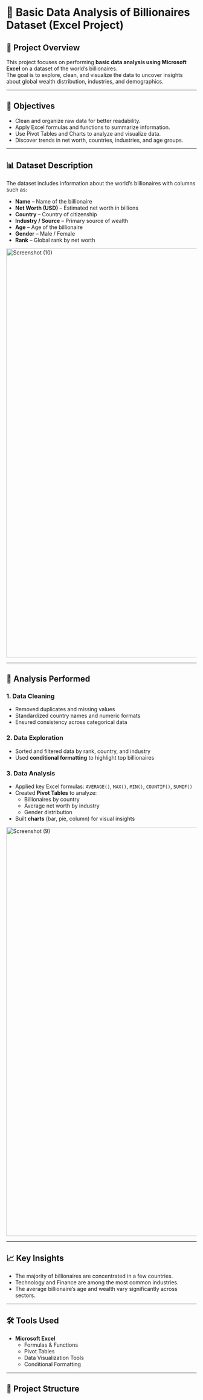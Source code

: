 # 🧮 Basic Data Analysis of Billionaires Dataset (Excel Project)

## 📘 Project Overview
This project focuses on performing **basic data analysis using Microsoft Excel** on a dataset of the world’s billionaires.  
The goal is to explore, clean, and visualize the data to uncover insights about global wealth distribution, industries, and demographics.

---

## 🎯 Objectives
- Clean and organize raw data for better readability.
- Apply Excel formulas and functions to summarize information.
- Use Pivot Tables and Charts to analyze and visualize data.
- Discover trends in net worth, countries, industries, and age groups.

---

## 📊 Dataset Description
The dataset includes information about the world’s billionaires with columns such as:
- **Name** – Name of the billionaire  
- **Net Worth (USD)** – Estimated net worth in billions  
- **Country** – Country of citizenship  
- **Industry / Source** – Primary source of wealth  
- **Age** – Age of the billionaire  
- **Gender** – Male / Female  
- **Rank** – Global rank by net worth  

<img width="1920" height="1080" alt="Screenshot (10)" src="https://github.com/user-attachments/assets/02f4dc88-3654-436c-b0b6-5c256c65f5f6" />

---

## 🧠 Analysis Performed
### 1. **Data Cleaning**
- Removed duplicates and missing values  
- Standardized country names and numeric formats  
- Ensured consistency across categorical data

### 2. **Data Exploration**
- Sorted and filtered data by rank, country, and industry  
- Used **conditional formatting** to highlight top billionaires  

### 3. **Data Analysis**
- Applied key Excel formulas: `AVERAGE()`, `MAX()`, `MIN()`, `COUNTIF()`, `SUMIF()`  
- Created **Pivot Tables** to analyze:
  - Billionaires by country  
  - Average net worth by industry  
  - Gender distribution  
- Built **charts** (bar, pie, column) for visual insights
<img width="1920" height="1080" alt="Screenshot (9)" src="https://github.com/user-attachments/assets/968e3c7b-3e7f-4fd1-afb7-61bb0b9527db" />

---

## 📈 Key Insights
- The majority of billionaires are concentrated in a few countries.  
- Technology and Finance are among the most common industries.  
- The average billionaire’s age and wealth vary significantly across sectors.  

---

## 🛠️ Tools Used
- **Microsoft Excel**
  - Formulas & Functions  
  - Pivot Tables  
  - Data Visualization Tools  
  - Conditional Formatting  

---

## 📂 Project Structure

